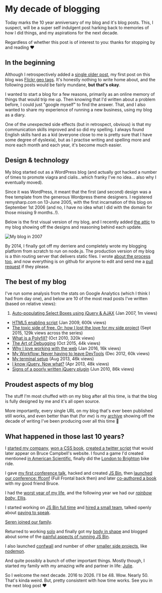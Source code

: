 # My decade of blogging

Today marks the 10 year anniversary of my blog and it's blog posts. This, I suspect, will be a super self indulgent post harking back to memories of how I did things, and my aspirations for the next decade.

Regardless of whether this post is of interest to you: thanks for stopping by and reading ❤

<!--more-->

## In the beginning

Although I retrospectively added a [single older post](/2006/06/17/auto-selecting-navigation), my first post on this blog was [Flickr geo tags](/2006/09/01/flickr-geo-tags). It's honestly nothing to write home about, and the following posts would be fairly mundane, **but that's okay**.

I wanted to start a blog for a few reasons, primarily as an online memory of things that would trip me up. Then knowing that I'd written about a problem before, I could just "google myself" to find the answer. That, and I also wanted to share my experience of running a new business, using my blog as a diary.

One of the unexpected side effects (but in retrospect, obvious) is that my communication skills improved and so did my spelling. I always found English skills hard as a kid (everyone close to me is pretty sure that I have some degree of dyslexia), but as I practise writing and spelling more and more each month and each year, it's become much easier.

## Design & technology

My blog started out as a WordPress blog (and actually got hacked a number of times to promote viagra and cialis…which franky I've no idea… also why I eventually moved).

Since it was WordPress, it meant that the first (and second) design was a free template from the generous Wordpress theme designers. I registered remysharp.com on 13-June 2005, with the first incarnation of this blog on September 1st 2006 (and no, I have no idea what I did with the domain for those missing 9 months..!).

Below is the first visual version of my blog, and I recently added [the attic](/attic) to my blog showing off the designs and reasoning behind each update.

![My blog in 2007](/images/blog-200702-cropped.png)

By 2014, I finally got off my derriere and completely wrote my blogging platform from scratch to run on node.js. The production version of my blog is a thin routing server that delivers static files. I wrote [about the process too](/2014/09/18/wordpress-ghost-harp-pt1), and now everything is on github for anyone to edit and send me a [pull request](https://github.com/remy/remysharp.com/pulls?utf8=%E2%9C%93&q=is%3Apr) if they please.

## The best of my blog

I've run some analysis from the stats on Google Analytics (which I think I had from day one), and below are 10 of the most read posts I've written (based on relative views):

1. [Auto-populating Select Boxes using jQuery & AJAX](/2007/01/20/auto-populating-select-boxes-using-jquery-ajax) (Jan 2007, 1m views)
- [HTML5 enabling script](/2009/01/07/html5-enabling-script) (Jan 2009, 600k views)
- [The toxic side of free. Or: how I lost the love for my side project](/2015/09/14/jsbin-toxic-part-1) (Sept 2015, 129k views across the series)
- [What is a Polyfill?](/2010/10/08/what-is-a-polyfill) (Oct 2010, 320k views)
- [The Art of Debugging](/2015/10/14/the-art-of-debugging) (Oct 2015, 44k views)
- [Why I love working with the web](/2016/01/20/why-i-love-working-with-the-web) (Jan 2016, 16k views)
- [My Workflow: Never having to leave DevTools](/2012/12/21/my-workflow-never-having-to-leave-devtools) (Dec 2012, 60k views)
- [My terminal setup](/2013/07/25/my-terminal-setup) (Aug 2013, 46k views)
- [I know jQuery. Now what?](/2013/04/19/i-know-jquery-now-what) (Apr 2013, 48k views)
- [Signs of a poorly written jQuery plugin](/2010/06/03/signs-of-a-poorly-written-jquery-plugin) (Jun 2010, 86k views)

## Proudest aspects of my blog

The stuff I'm most chuffed with on my blog after all this time, is that the blog is fully designed by me and it's all open source.

More importantly, every single URL on my blog that's ever been published still works, and even better than that (for *me*) is my [archive](/archive) showing off the decade of writing I've been producing over all this time 💪

## What happened in those last 10 years?

I [started my company](/2006/09/05/birth), [won a CSS book](https://remysharp.com/2006/12/19/css-mastery-ipod-giveaway), [created a twitter script](https://remysharp.com/2007/03/20/how-to-add-twitter-to-your-blog-without-it-hanging-your-site) that would later appear on Bruce Campbell's website. I found a game I'd created mentioned [in American Scientific](https://remysharp.com/2007/03/23/the-day-i-appeared-in-scientific-american), finally did the [London to Brighton](https://remysharp.com/2007/06/19/our-london-to-brighton-bike-ride-and-route) bike ride.

I gave [my first conference talk](https://remysharp.com/2008/03/13/presenting-jquery-at-qcon), hacked and created [JS Bin](/2008/10/06/js-bin-for-collaborative-javascript-debugging), then [launched our conference: ffconf](/2009/04/20/full-frontal-javascript-conference) (Full Frontal back then) and later [co-authored a book](https://www.amazon.com/Introducing-HTML5-Voices-That-Matter/dp/0321687299/ref=sr_1_2?ie=UTF8&qid=1470682881&sr=8-2) with my good friend Bruce.

I had the [worst year of my life](https://remysharp.com/2010/12/31/2010-the-year-ill-never-forget#tia), and the following year we had our [*rainbow baby*, Ellis](https://remysharp.com/2011/10/17/ellis-tennyson-sharp).

I started working on [JS Bin full time](https://remysharp.com/2013/08/14/jsbin-5th-birthday) and [hired a small team](https://remysharp.com/2013/09/24/i-am-hiring), talked openly about [paying to speak](https://remysharp.com/2014/03/07/youre-paying-to-speak).

[Seren joined our family](https://remysharp.com/2014/12/31/my-2014#family).

Returned to working [solo](https://remysharp.com/2015/01/05/reboot) and finally got my [body in shape](https://remysharp.com/2015/03/11/diet) and blogged about some of the [painful aspects of running JS Bin](https://remysharp.com/2015/09/14/jsbin-toxic-part-1).

I also launched [confwall](https://confwall.com) and number of other [smaller side projects](https://github.com/remy), like [nodemon](https://remysharp.com/2010/10/12/nodejs-rapid-development-nodemon).

And quite possibly a bunch of other important things. Mostly though, I started my family with my amazing wife and partner in life: [Julie](https://remysharp.com/2014/12/06/to-you).

So I welcome the next decade. 2016 to 2026. I'll be 48. Wow. Nearly 50. That's kinda weird. But, pretty consistent with how time works. See you in the next blog post ❤
